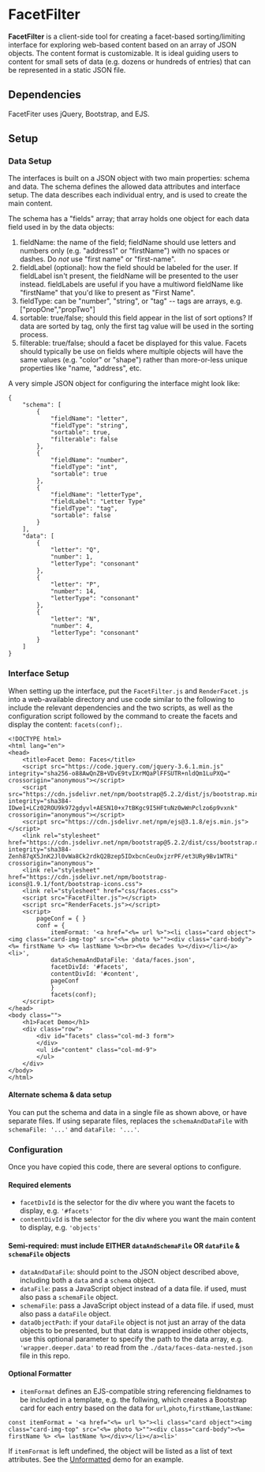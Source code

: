 # FacetFilter

**FacetFilter** is a client-side tool for creating a facet-based sorting/limiting interface for exploring web-based content based on an array of JSON objects. The content format is customizable. It is ideal guiding users to content for small sets of data (e.g. dozens or hundreds of entries) that can be represented in a static JSON file.

## Dependencies

FacetFiter uses jQuery, Bootstrap, and EJS.

## Setup

### Data Setup

The interfaces is built on a JSON object with two main properties: schema and data. The schema defines the allowed data attributes and interface setup. The data describes each individual entry, and is used to create the main content.

The schema has a "fields" array; that array holds one object for each data field used in by the data objects:

1. fieldName: the name of the field; fieldName should use letters and numbers only (e.g. "address1" or "firstName") with no spaces or dashes. Do _not_ use "first name" or "first-name".
2. fieldLabel (optional): how the field should be labeled for the user. If fieldLabel isn't present, the fieldName will be presented to the user instead. fieldLabels are useful if you have a multiword fieldName like "firstName" that you'd like to present as "First Name".
3. fieldType: can be "number", "string", or "tag" -- tags are arrays, e.g. ["propOne","propTwo"]
4. sortable: true/false; should this field appear in the list of sort options? If data are sorted by tag, only the first tag value will be used in the sorting process.
5. filterable: true/false; should a facet be displayed for this value. Facets should typically be use on fields where multiple objects will have the same values (e.g. "color" or "shape") rather than more-or-less unique properties like "name, "address", etc.

A very simple JSON object for configuring the interface might look like:

```
{
    "schema": [
        {
            "fieldName": "letter",
            "fieldType": "string",
            "sortable": true,
            "filterable": false
        },
        {
            "fieldName": "number",
            "fieldType": "int",
            "sortable": true
        },
        {
            "fieldName": "letterType",
            "fieldLabel": "Letter Type"
            "fieldType": "tag",
            "sortable": false
        }
    ],
    "data": [
        {
            "letter": "Q",
            "number": 1,
            "letterType": "consonant"
        },
        {
            "letter": "P",
            "number": 14,
            "letterType": "consonant"
        },
        {
            "letter": "N",
            "number": 4,
            "letterType": "consonant"
        }
    ]
}
```

### Interface Setup

When setting up the interface, put the `FacetFilter.js` and `RenderFacet.js` into a web-available directory and use code similar to the following to include the relevant dependencies and the two scripts, as well as the configuration script followed by the command to create the facets and display the content: `facets(conf);`.

```
<!DOCTYPE html>
<html lang="en">
<head>
    <title>Facet Demo: Faces</title>
    <script src="https://code.jquery.com/jquery-3.6.1.min.js" integrity="sha256-o88AwQnZB+VDvE9tvIXrMQaPlFFSUTR+nldQm1LuPXQ=" crossorigin="anonymous"></script>
    <script src="https://cdn.jsdelivr.net/npm/bootstrap@5.2.2/dist/js/bootstrap.min.js" integrity="sha384-IDwe1+LCz02ROU9k972gdyvl+AESN10+x7tBKgc9I5HFtuNz0wWnPclzo6p9vxnk" crossorigin="anonymous"></script>
    <script src="https://cdn.jsdelivr.net/npm/ejs@3.1.8/ejs.min.js"></script>
    <link rel="stylesheet" href="https://cdn.jsdelivr.net/npm/bootstrap@5.2.2/dist/css/bootstrap.min.css" integrity="sha384-Zenh87qX5JnK2Jl0vWa8Ck2rdkQ2Bzep5IDxbcnCeuOxjzrPF/et3URy9Bv1WTRi" crossorigin="anonymous">
    <link rel="stylesheet" href="https://cdn.jsdelivr.net/npm/bootstrap-icons@1.9.1/font/bootstrap-icons.css">
    <link rel="stylesheet" href="css/faces.css">
    <script src="FacetFilter.js"></script>
    <script src="RenderFacets.js"></script>
    <script>
        pageConf = { }
        conf = {
            itemFormat: '<a href="<%= url %>"><li class="card object"><img class="card-img-top" src="<%= photo %>""><div class="card-body"><%= firstName %> <%= lastName %><br><%= decades %></div></li></a><li>',
            dataSchemaAndDataFile: 'data/faces.json',
            facetDivId: '#facets',
            contentDivId: '#content',
            pageConf
            }
            facets(conf);
    </script>
</head>
<body class="">
    <h1>Facet Demo</h1>
    <div class="row">
        <div id="facets" class="col-md-3 form">
        </div>
        <ul id="content" class="col-md-9">
        </ul>
    </div>
</body>
</html>
```

#### Alternate schema & data setup

You can put the schema and data in a single file as shown above, or have separate files. If using separate files, replaces the `schemaAndDataFile` with `schemaFile: '...'` and `dataFile: '...'`.

### Configuration

Once you have copied this code, there are several options to configure.

#### Required elements

- `facetDivId` is the selector for the div where you want the facets to display, e.g. `'#facets'`
- `contentDivId` is the selector for the div where you want the main content to display, e.g. `'objects'`

#### Semi-required: must include EITHER `dataAndSchemaFile` OR `dataFile` & `schemaFile` objects

- `dataAndDataFile`: should point to the JSON object described above, including both a `data` and a `schema` object.
- `dataFile`: pass a JavaScript object instead of a data file. if used, must also pass a `schemaFile` object.
- `schemaFile`: pass a JavaScript object instead of a data file. if used, must also pass a `dataFile` object.
- `dataObjectPath`: if your `dataFile` object is not just an array of the data objects to be presented, but that data is wrapped inside other objects, use this optional parameter to specify the path to the data array, e.g. `'wrapper.deeper.data'` to read from the `./data/faces-data-nested.json` file in this repo.

#### Optional Formatter

- `itemFormat` defines an EJS-compatible string referencing fieldnames to be included in a template, e.g. the follwing, which creates a Bootstrap card for each entry based on the data for `url`,`photo`,`firstName`,`lastName`:

```
const itemFormat = '<a href="<%= url %>"><li class="card object"><img class="card-img-top" src="<%= photo %>""><div class="card-body"><%= firstName %> <%= lastName %></div></li></a><li>'
```

If `itemFormat` is left undefined, the object will be listed as a list of text attributes. See the [Unformatted](https://kenirwin.github.io/FacetFilter/unformatted.html) demo for an example.
